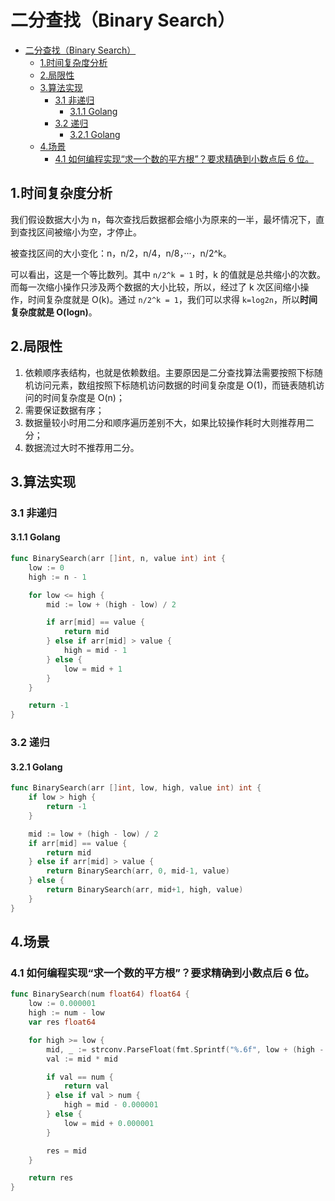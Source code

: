# 二分查找（Binary Search）

- [二分查找（Binary Search）](#二分查找binary-search)
  - [1.时间复杂度分析](#1时间复杂度分析)
  - [2.局限性](#2局限性)
  - [3.算法实现](#3算法实现)
    - [3.1 非递归](#31-非递归)
      - [3.1.1 Golang](#311-golang)
    - [3.2 递归](#32-递归)
      - [3.2.1 Golang](#321-golang)
  - [4.场景](#4场景)
    - [4.1 如何编程实现“求一个数的平方根”？要求精确到小数点后 6 位。](#41-如何编程实现求一个数的平方根要求精确到小数点后-6-位)

## 1.时间复杂度分析

我们假设数据大小为 n，每次查找后数据都会缩小为原来的一半，最坏情况下，直到查找区间被缩小为空，才停止。

被查找区间的大小变化：n，n/2，n/4，n/8，···，n/2^k。

可以看出，这是一个等比数列。其中 `n/2^k = 1` 时，k 的值就是总共缩小的次数。而每一次缩小操作只涉及两个数据的大小比较，所以，经过了 k 次区间缩小操作，时间复杂度就是 O(k)。通过 `n/2^k = 1`，我们可以求得 `k=log2n`，所以**时间复杂度就是 O(logn)**。

## 2.局限性

1. 依赖顺序表结构，也就是依赖数组。主要原因是二分查找算法需要按照下标随机访问元素，数组按照下标随机访问数据的时间复杂度是 O(1)，而链表随机访问的时间复杂度是 O(n)；
2. 需要保证数据有序；
3. 数据量较小时用二分和顺序遍历差别不大，如果比较操作耗时大则推荐用二分；
4. 数据流过大时不推荐用二分。

## 3.算法实现

### 3.1 非递归

#### 3.1.1 Golang

```go
func BinarySearch(arr []int, n, value int) int {
	low := 0
	high := n - 1

	for low <= high {
		mid := low + (high - low) / 2

		if arr[mid] == value {
			return mid
		} else if arr[mid] > value {
			high = mid - 1
		} else {
			low = mid + 1
		}
	}

	return -1
}
```

### 3.2 递归

#### 3.2.1 Golang

```go
func BinarySearch(arr []int, low, high, value int) int {
	if low > high {
		return -1
	}

	mid := low + (high - low) / 2
	if arr[mid] == value {
		return mid
	} else if arr[mid] > value {
		return BinarySearch(arr, 0, mid-1, value)
	} else {
		return BinarySearch(arr, mid+1, high, value)
	}
}
```

## 4.场景

### 4.1 如何编程实现“求一个数的平方根”？要求精确到小数点后 6 位。

```go
func BinarySearch(num float64) float64 {
	low := 0.000001
	high := num - low
	var res float64

	for high >= low {
		mid, _ := strconv.ParseFloat(fmt.Sprintf("%.6f", low + (high - low) / 2), 64)
		val := mid * mid

		if val == num {
			return val
		} else if val > num {
			high = mid - 0.000001
		} else {
			low = mid + 0.000001
		}

		res = mid
	}

	return res
}
```